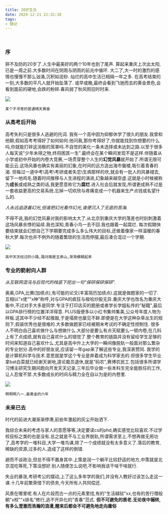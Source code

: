 ```yaml
---
title: 20岁生日
date: 2024-12-21 22:32:18
tags:
- 随记
---
```

 <!-- more -->

### 序

猝不及防的20岁了.人生中最美好的两个10年也到了尾声.
算起来重庆上次出太阳,已是一周之前.大多数时间在阴雨与阴雨的前兆中循环.
大二了,大一时的激烈的感情也慢慢不那么汹涌,沉积如泥砂.
灿烂的高中生活已相隔一年之多.
在高考结束的一刻,大多数的平凡人就开始坠落了.
或早或晚,最终会看到飞驰而去的黄金景色,会看到面前的硬地,会跌的粉碎.春风弱了秋风照旧时时来.

![](https://pic.imgdb.cn/item/6766eb55d0e0a243d4e7e05f.jpg)

`某个不寻常的普通晴天黄昏`

### 从高考后开始
高考失利只是很多人逃避的托词.
我有一个高中因为抑郁休学了很久的朋友.我曾和他聊,假如高考考得好了如何如何.他问我,那你考得好了,你就能找到你想要的什么吗,你就能打碎这消极的笼罩吗.不自觉的美化一条未选择或未达到之路.以至于很多人每天说"少年未得之物,终将困其一生".最终会在某个瞬间发现不是这样.伴随着从小学或初中开始的内卷大竞赛,一场贯穿整个人生的**幻觉风暴**就开始了.所谓无限可能云云.这场风暴也确实有美丽的幻象,在时间的远方造出海市蜃楼,吸引着青春的渴.
但每过一道中考\高考\考研或者失恋\生病那样的坎,就会有一批人的风暴褪去,留下一地鸡毛.随着时间推移与人生进程的演进,幻象越来越空虚.这就是小时候被称为**成长**或成熟之类的话,我更愿意称它为**腐烂**.进入社会后就发现,所谓更成熟不过是一套收益更高的交易系统.忘掉一切欢欣与疼痛变成一个机器来生产点钱或名望什么的.

*人永远追逐着幻光,但谁把幻光看作幻光,谁便沉入了无底的苦海.*

不得不说,我的幻觉风暴对我的影响太大了.从北京到重庆大学的落差也时刻刺激着这场风暴余悸的延续.我也深知,青春小鸟一去不回.我也跟着一起腐烂.
每次假期快要结束就会幻想自己下学期要完成多么多么伟大的目标,还做着像家一样温暖的春秋大梦.每次也并不例外的随着繁琐的生活而停摆,最后凑合混过一个学期.

![](https://pic.imgdb.cn/item/6766eba5d0e0a243d4e7e064.jpg)

`高中天天经过的小路,路对面是玉泉山,渐渐模糊起来`

### 专业的箭射向人群

*从互联网混沌与后现代的栈底下挖出一句"保研保研保研".*

奥奥,GPA,比赛(加绩点),有可能的论文(丰富简历加绩点).这就是做题家的一切了.
互相以"x佬""x神"称呼,对与GPA的疯狂与梭哈炒股无异.重庆大学也改名为重庆大衡中,不过对手大多是同学.专注于打印店买的题册或者学长学姐私传的"秘籍",最后以GPA排行榜的位置洋洋得意.
PLUS版便多以小红书集帅集美,公众号年度人物为样板.这其中不少经不起推敲,于是塌房也屡见不鲜.即便是在大学这种杂草丛生的规则下,假装优秀也是很难的.大多数做题家已经被期末考试的不确定性控制住.
很多人不明白自己喜欢做什么与想做什么.大部分是要么有点天赋要么一顿内卷,在几科上有了点成绩,就有自己喜欢什么的错觉了.整个教育的链路并没有留给学生足够的时间来知道自己喜欢什么.尤其是高中升上大学的一瞬间像脱轨一般面对那么繁杂的专业划分.高中的好朋友说,应该留一年gap来了解这些专业,我深表赞同.
我学的是计算机科学与技术.意思就是学这个专业是奔着成为科学家去的.但很多学生毕业拿bat白菜就已经谢天谢地,遑论裁员退休,就是"码农",赛博农民工.包括很多所谓学习博主研究生期间跑向开发天天记录,三年后毕业做一些本科生完全能胜任的工作,让人忍俊不禁.大多数成长的时间与精力全在自以为是的内卷里.

![](https://pic.imgdb.cn/item/6766ebe2d0e0a243d4e7e06b.jpg)

`啊啊啊八一.最黄金的六年`
### 未来已去

时代的前进大潮渐渐停滞,前些年激起的灰尘开始洒下.

我综合未来的考虑与家人的意愿等等,决定要读cs的phd,确实感觉比较喜欢.不过学校目标之类的也是没有.总之就是不与工业界脱轨,所谓需求至上.不想再做无用功了,高考学的一堆科目,大学一堆鸟课,除了一个成绩就没有太多意义了.落后的教育,稀缺的资源,过多的人.造成了这样的倒错.

避而不谈政治,但总不得不置身其中.上策是润一个躺平比较舒适的地方,中策就是北京混吃等死,下策没想好.别人随便怎么说吧,不影响我该干啥干啥就行.

失业的暴涨,考研考公的摆动,上了这么多年学的我们,并没有人教好过该怎么走这一课.十几年前繁荣借下的债务,今天所有人共同偿还.

风景在哪里呢.有人在片段而古一点的元素里找,有的"生活越狱"xx,也有的苦行僧般朝"x校""x排名"修行,逃不开异化的"青春"范式.
**但不可避免的衰老.无论夜中辗转,有多么澄澈而浩瀚的浪漫,醒来后都会不可避免地走向庸俗**
